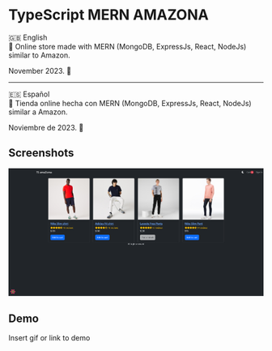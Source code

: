# TypeScript MERN AMAZONA

🇬🇧 English  
📖 Online store made with MERN (MongoDB, ExpressJs, React, NodeJs) similar to Amazon.

November 2023. 🚀

---

🇪🇸 Español  
📖 Tienda online hecha con MERN (MongoDB, ExpressJs, React, NodeJs) similar a Amazon.

Noviembre de 2023. 🚀

## Screenshots

![App Screenshot](/frontend/public/project-amazoma.png)

## Demo

Insert gif or link to demo
